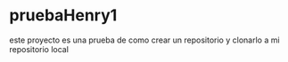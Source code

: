 # pruebaHenry1

este proyecto es una prueba de como crear un repositorio y clonarlo a mi repositorio local 
